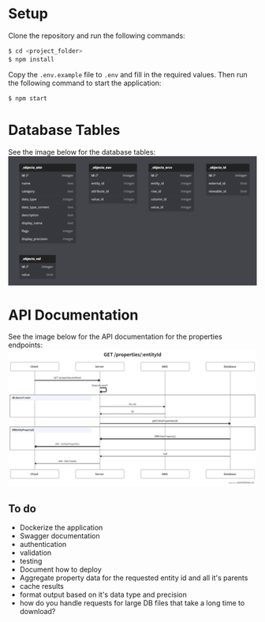 # Setup
Clone the repository and run the following commands:
```bash
$ cd <project_folder>
$ npm install
```
Copy the `.env.example` file to `.env` and fill in the required values. Then run the following command to start the application:
```bash
$ npm start
```

# Database Tables
See the image below for the database tables:
![image](./assets/db-tables.png)

# API Documentation
See the image below for the API documentation for the properties endpoints:
![image](./assets/sequence-diagram.png)

## To do
- Dockerize the application
- Swagger documentation
- authentication
- validation
- testing
- Document how to deploy
- Aggregate property data for the requested entity id and all it's parents
- cache results
- format output based on it's data type and precision
- how do you handle requests for large DB files that take a long time to download?